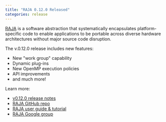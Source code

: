 ```yaml
---
title: "RAJA 0.12.0 Released"
categories: release
---
```


[RAJA](https://github.com/LLNL/raja) is a software abstraction that systematically encapsulates platform-specific code to enable applications to be portable across diverse hardware architectures without major source code disruption.

The v.0.12.0 release includes new features:
- New "work group" capability
- Dynamic plug-ins
- New OpenMP execution policies
- API improvements
- and much more!

Learn more:
- [v0.12.0 release notes](https://github.com/LLNL/RAJA/releases/tag/v0.12.0)
- [RAJA GitHub repo](https://github.com/LLNL/raja)
- [RAJA user guide & tutorial](https://raja.readthedocs.io/en/main/)
- [RAJA Google group](https://groups.google.com/forum/#!forum/raja-users)
